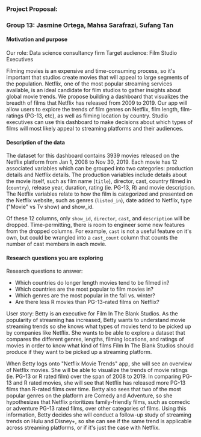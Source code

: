 ### Project Proposal: 
### Group 13: Jasmine Ortega, Mahsa Sarafrazi, Sufang Tan

#### Motivation and purpose

Our role: Data science consultancy firm 
Target audience: Film Studio Executives

Filming movies is an expensive and time-consuming process, so it's important that studios create movies that will appeal to large segments of the population. Netflix, one of the most popular streaming services available, is an ideal candidate for film studios to gather insights about global movie trends. We propose building a dashboard that visualizes the breadth of films that Netflix has released from 2009 to 2019. Our app will allow users to explore the trends of film genres on Netflix, film length, film-ratings (PG-13, etc), as well as filming location by country. Studio executives can use this dashboard to make decisions about which types of films will most likely appeal to streaming platforms and their audiences.


#### Description of the data


The dataset for this dashboard contains 3939 movies released on the Netflix platform from Jan 1, 2008 to Nov 30, 2019. Each movie has 12 associated variables which can be grouped into two categories: production details and Netflix details. The production variables include details about the movie itself, such as film name (`title`), director, cast, country filmed in (`country`), release year, duration, rating (ie. PG-13, R) and movie description. The Netflix variables relate to how the film is categorized and presented on the Netflix website, such as genres (`listed_in`), date added to Netflix, type ("Movie" vs Tv show) and show_id. 

Of these 12 columns, only `show_id`, `director`, `cast`, and `description` will be dropped. Time-permitting, there is room to engineer some new features from the dropped columns. For example, `cast` is not a useful feature on it's own, but could be wrangled into a `cast_count` column that counts the number of cast members in each movie.


#### Research questions you are exploring

Research questions to answer:
- Which countries do longer length movies tend to be filmed in?
- Which countries are the most popular to film movies in?
- Which genres are the most popular in the fall vs. winter?
- Are there less R movies than PG-13-rated films on Netflix?

User story:
Betty is an executive for Film In The Blank Studios. As the popularity of streaming has increased, Betty wants to understand movie streaming trends so she knows what types of movies tend to be picked up by companies like Netflix. She wants to be able to explore a dataset that compares the different genres, lengths, filming locations, and ratings of movies in order to know what kind of films Film In The Blank Studios should produce if they want to be picked up a streaming platform. 

When Betty logs onto "Netflix Movie Trends" app, she will see an overview of Netflix movies. She will be able to visualize the trends of movie ratings (ie. PG-13 or R rated film) over the span of 2008 to 2019. In comparing PG-13 and R rated movies, she will see that Netflix has released more PG-13 films than R-rated films over time. Betty also sees that two of the most popular genres on the platform are Comedy and Adventure, so she hypothesizes that Netflix prioritizes family-friendly films, such as comedic or adventure PG-13 rated films, over other categories of films. Using this information, Betty decides she will conduct a follow-up study of streaming trends on Hulu and Disney+, so she can see if the same trend is applicable across streaming platforms, or if it's just the case with Netflix. 
